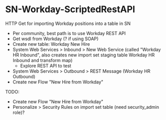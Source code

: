 # SN-Workday-ScriptedRestAPI
HTTP Get for importing Workday positions into a table in SN

- Per community, best path is to use Workday REST API
- Get wsdl from Workday (? if using SOAP)
- Create new table: Workday New Hire
- System Web Services > Inbound > New Web Service (called "Workday HR Inbound", also creates new import set staging table Workday HR Inbound and transform map)
   * Explore REST API to test
- System Web Services > Outbound > REST Message (Workday HR Outbound)
- Create new Flow "New Hire from Workday"

TODO: 
- Create new Flow "New Hire from Workday"
- Personalize > Security Rules on import set table (need security_admin role)?
